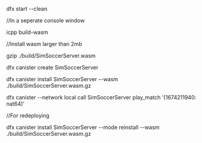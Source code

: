 dfx start --clean

//In a seperate console window

icpp build-wasm

//Install wasm larger than 2mb

gzip ./build/SimSoccerServer.wasm

dfx canister create SimSoccerServer

dfx canister install SimSoccerServer --wasm ./build/SimSoccerServer.wasm.gz

dfx canister --network local call SimSoccerServer play_match '(1674211940: nat64)'


//For redeploying

dfx canister install SimSoccerServer --mode reinstall --wasm ./build/SimSoccerServer.wasm.gz
